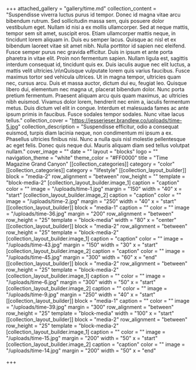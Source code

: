 +++
attached_gallery = "gallery/time.md"
collection_content = "Suspendisse viverra luctus purus id tempor. Donec id magna vitae arcu bibendum rutrum. Sed sollicitudin massa sem, quis posuere dolor vestibulum eget. Nullam id nisi a ex mollis ullamcorper. Sed at neque mattis, tempor sem sit amet, suscipit eros. Etiam ullamcorper mattis neque, in tincidunt lorem aliquam in. Duis eu semper lacus. Quisque ac nisl et ex bibendum laoreet vitae sit amet nibh. Nulla porttitor id sapien nec eleifend. Fusce semper purus nec gravida efficitur. Duis in ipsum et ante porta pharetra in vitae elit. Proin non fermentum sapien. Nullam ligula est, sagittis interdum consequat id, tincidunt quis ex. Duis iaculis augue nec elit luctus, a mattis velit ultricies.\n\nQuisque vulputate lorem quis varius faucibus. Fusce maximus tortor sed vehicula ultrices. Ut in magna tempor, ultricies quam nec, cursus arcu. Duis et massa auctor, dictum dui eu, feugiat leo. Quisque libero dui, elementum nec magna ut, placerat bibendum dolor. Nunc porta pretium fermentum. Praesent aliquam arcu quis quam maximus, ac ultricies nibh euismod. Vivamus dolor lorem, hendrerit nec enim a, iaculis fermentum metus. Duis dictum vel elit in congue. Interdum et malesuada fames ac ante ipsum primis in faucibus. Fusce sodales tempor sodales. Nunc vitae lacus tellus."
collection_cover = "https://jesserieser.brandlew.co/uploads/time-5.jpg"
collection_description = "Suspendisse efficitur, odio a consequat euismod, turpis diam lacinia neque, non condimentum mi ipsum a ex. Phasellus ultricies finibus nisi. Nunc a nulla quis nisl molestie pellentesque ac eget felis. Donec quis neque dui. Mauris aliquam diam sed tellus volutpat nullam."
cover_image = ""
date = ""
layout = "blocks"
logo = ""
navigation_theme = "white"
theme_color = "#FF0000"
title = "Time Magazine Grand Canyon"
[[collection_categories]]
category = "color"
[[collection_categories]]
category = "lifestyle"
[[collection_layout_builder]]
block = "media-2"
row_alignment = "between"
row_height = ""
template = "block-media-2"
[collection_layout_builder.image_1]
caption = "caption"
color = ""
image = "/uploads/time-1.jpg"
margin = "150"
width = "40"
x = "start"
[collection_layout_builder.image_2]
caption = "caption"
color = ""
image = "/uploads/time-2.jpg"
margin = "250"
width = "40"
x = "start"
[[collection_layout_builder]]
block = "media-1"
caption = ""
color = ""
image = "/uploads/time-36.jpg"
margin = "200"
row_alignment = "between"
row_height = "25"
template = "block-media"
width = "80"
x = "center"
[[collection_layout_builder]]
block = "media-2"
row_alignment = "between"
row_height = "25"
template = "block-media-2"
[collection_layout_builder.image_1]
caption = "caption"
color = ""
image = "/uploads/time-43.jpg"
margin = "150"
width = "30"
x = "start"
[collection_layout_builder.image_2]
caption = "caption"
color = ""
image = "/uploads/time-45.jpg"
margin = "300"
width = "60"
x = "end"
[[collection_layout_builder]]
block = "media-2"
row_alignment = "between"
row_height = "25"
template = "block-media-2"
[collection_layout_builder.image_1]
caption = ""
color = ""
image = "/uploads/time-6.jpg"
margin = "300"
width = "50"
x = "start"
[collection_layout_builder.image_2]
caption = ""
color = ""
image = "/uploads/time-9.jpg"
margin = "250"
width = "40"
x = "start"
[[collection_layout_builder]]
block = "media-1"
caption = ""
color = ""
image = "/uploads/time-39.jpg"
margin = "300"
row_alignment = "between"
row_height = "25"
template = "block-media"
width = "100"
x = "start"
[[collection_layout_builder]]
block = "media-2"
row_alignment = "between"
row_height = "25"
template = "block-media-2"
[collection_layout_builder.image_1]
caption = ""
color = ""
image = "/uploads/time-15.jpg"
margin = "200"
width = "50"
x = "start"
[collection_layout_builder.image_2]
caption = "caption"
color = ""
image = "/uploads/time-14.jpg"
margin = "200"
width = "50"
x = "end"

+++
